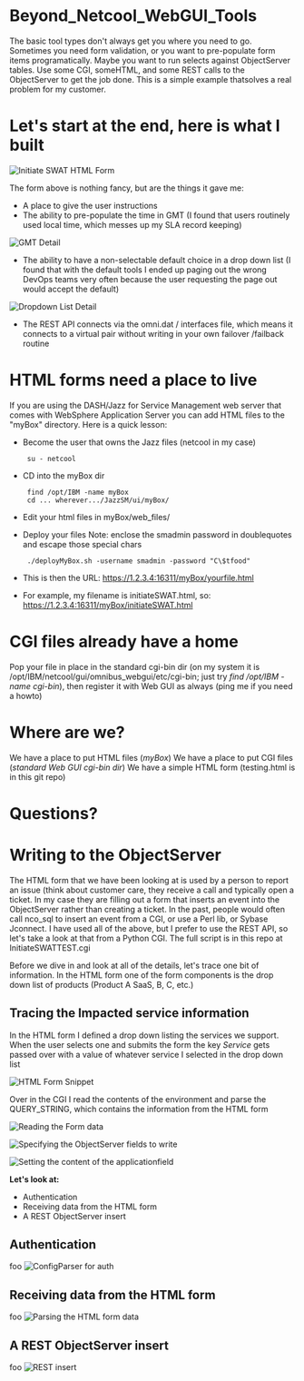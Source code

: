 # Beyond_Netcool_WebGUI_Tools
The basic tool types don't always get you where you need to go.  Sometimes you need form validation, or you want to pre-populate form items programatically.  Maybe you want to run selects against ObjectServer tables.  Use some CGI, someHTML, and some REST calls to the ObjectServer to get the job done.  This is a simple example thatsolves a real problem for my customer.

Let's start at the end, here is what I built
============================================
![Initiate SWAT HTML Form](https://user-images.githubusercontent.com/25182304/33849871-f4e6a5a0-de7f-11e7-9b8e-4b23b49dadb6.png)

The form above is nothing fancy, but are the things it gave me:
 - A place to give the user instructions
 - The ability to pre-populate the time in GMT (I found that users routinely used local time, which messes up my SLA record keeping)
 
 ![GMT Detail](https://user-images.githubusercontent.com/25182304/33849888-0178fc78-de80-11e7-9f14-c077e8b80b4d.png)
 - The ability to have a non-selectable default choice in a drop down list (I found that with the default tools I ended up paging out the wrong DevOps teams very often because the user requesting the page out would accept the default)
 
 ![Dropdown List Detail](https://user-images.githubusercontent.com/25182304/33849876-f8dab098-de7f-11e7-8d76-b16b3d7ad01b.png)

 - The REST API connects via the omni.dat / interfaces file, which means it connects to a virtual pair without writing in your own failover /failback routine

HTML forms need a place to live
===============================

If you are using the DASH/Jazz for Service Management web server that comes with WebSphere Application Server you can add HTML files to the "myBox" directory. Here is a quick lesson:

 - Become the user that owns the Jazz files (netcool in my case)

        su - netcool

 - CD into the myBox dir

        find /opt/IBM -name myBox
        cd ... wherever.../JazzSM/ui/myBox/

 - Edit your html files in myBox/web_files/

 - Deploy your files Note: enclose the smadmin password in doublequotes and escape those special chars

        ./deployMyBox.sh -username smadmin -password "C\$tfood"

 - This is then the URL: https://1.2.3.4:16311/myBox/yourfile.html

 - For example, my filename is initiateSWAT.html, so: https://1.2.3.4:16311/myBox/initiateSWAT.html


CGI files already have a home
=============================

Pop your file in place in the standard cgi-bin dir (on my system it is /opt/IBM/netcool/gui/omnibus_webgui/etc/cgi-bin; just try *find /opt/IBM -name cgi-bin*), then register it with Web GUI as always (ping me if you need a howto)

Where are we?
=============

We have a place to put HTML files (*myBox*)
We have a place to put CGI files (*standard Web GUI cgi-bin dir*)
We have a simple HTML form (testing.html is in this git repo)

Questions?
==========

Writing to the ObjectServer
===========================
The HTML form that we have been looking at is used by a person to report an issue (think about customer care, they receive a call and typically open a ticket.  In my case they are filling out a form that inserts an event into the ObjectServer rather than creating a ticket.  In the past, people would often call nco_sql to insert an event from a CGI, or use a Perl lib, or Sybase Jconnect.  I have used all of the above, but I prefer to use the REST API, so let's take a look at that from a Python CGI.  The full script is in this repo at InitiateSWATTEST.cgi

Before we dive in and look at all of the details, let's trace one bit of information.  In the HTML form one of the form components is the drop down list of products (Product A SaaS, B, C, etc.)

Tracing the Impacted service information
----------------------------------------

In the HTML form I defined a drop down listing the services we support.  When the user selects one and submits the form the key *Service* gets passed over with a value of whatever service I selected in the drop down list

![HTML Form Snippet](https://user-images.githubusercontent.com/25182304/33856716-0216709a-de97-11e7-958f-577c248055a1.png)

Over in the CGI I read the contents of the environment and parse the QUERY_STRING, which contains the information from the HTML form

![Reading the Form data](https://user-images.githubusercontent.com/25182304/33856718-0225a4c0-de97-11e7-9cae-801614ae202f.png)

![Specifying the ObjectServer fields to write](https://user-images.githubusercontent.com/25182304/33856720-02426eb6-de97-11e7-8d5e-d9061b17be4e.png)

![Setting the content of the applicationfield](https://user-images.githubusercontent.com/25182304/33856721-024f0676-de97-11e7-997e-40adba569fe1.png)

**Let's look at:**
 - Authentication
 - Receiving data from the HTML form
 - A REST ObjectServer insert
 
 Authentication
 --------------
 foo
 ![ConfigParser for auth](https://user-images.githubusercontent.com/25182304/33853621-8905d1f0-de8c-11e7-94f5-2e3675c3001f.png)
 
 Receiving data from the HTML form
 ---------------------------------
 foo
 ![Parsing the HTML form data](https://user-images.githubusercontent.com/25182304/33853625-8dbb3690-de8c-11e7-9bf1-65464451e365.png)
 
 A REST ObjectServer insert
 --------------------------
 foo
 ![REST insert](https://user-images.githubusercontent.com/25182304/33853650-acbf9cc0-de8c-11e7-880e-48ab9292e6a5.png)
 

